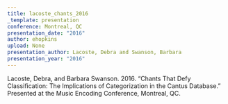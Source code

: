```yaml
---
title: lacoste_chants_2016
_template: presentation
conference: Montreal, QC
presentation_date: "2016"
author: ehopkins
upload: None
presentation_author: Lacoste, Debra and Swanson, Barbara
presentation_year: "2016"
---
```

Lacoste, Debra, and Barbara Swanson. 2016. “Chants That Defy Classification: The Implications of Categorization in the Cantus Database.” Presented at the Music Encoding Conference, Montreal, QC.
